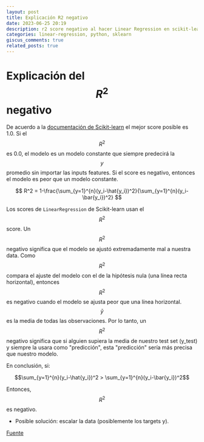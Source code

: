 ```yaml
---
layout: post
title: Explicación R2 negativo
date: 2023-06-25 20:19
description: r2 score negativo al hacer Linear Regression en scikit-learn
categories: linear-regression, python, sklearn
giscus_comments: true
related_posts: true
---
```


# Explicación del $$R^2$$ negativo

De acuerdo a la [documentación de Scikit-learn]() el mejor score posible es 1.0. Si el $$R^2$$ es 0.0, el modelo es un modelo constante que siempre predecirá la $$y$$ promedio sin importar las inputs features. Si el score es negativo, entonces el modelo es peor que un modelo constante.

$$
R^2 = 1-\frac{\sum_{y=1}^{n}(y_i-\hat{y_i})^2}{\sum_{y=1}^{n}(y_i-\bar{y_i})^2}
$$

Los scores de `LinearRegression` de Scikit-learn usan el $$R^2$$ score. Un $$R^2$$ negativo significa que el modelo se ajustó extremadamente mal a nuestra data. Como $$R^2$$ compara el ajuste del modelo con el de la hipótesis nula (una línea recta horizontal), entonces $$R^2$$ es negativo cuando el modelo se ajusta peor que una línea horizontal. $$\bar{y}$$ es la media de todas las observaciones. Por lo tanto, un $$R^2$$ negativo significa que si alguien supiera la media de nuestro test set (y_test) y siempre la usara como "predicción", esta "predicción" sería más precisa que nuestro modelo.

En conclusión, si: 

$$\sum_{y=1}^{n}(y_i-\hat{y_i})^2 > \sum_{y=1}^{n}(y_i-\bar{y_i})^2$$

Entonces, $$R^2$$ es negativo.

* Posible solución: escalar la data (posiblemente los targets y).

[Fuente](https://stackoverflow.com/questions/63757258/negative-accuracy-in-linear-regression)
